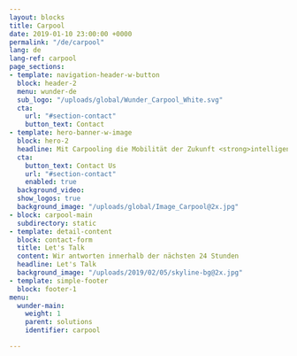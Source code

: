 ```yaml
---
layout: blocks
title: Carpool
date: 2019-01-10 23:00:00 +0000
permalink: "/de/carpool"
lang: de
lang-ref: carpool
page_sections:
- template: navigation-header-w-button
  block: header-2
  menu: wunder-de
  sub_logo: "/uploads/global/Wunder_Carpool_White.svg"
  cta:
    url: "#section-contact"
    button_text: Contact
- template: hero-banner-w-image
  block: hero-2
  headline: Mit Carpooling die Mobilität der Zukunft <strong>intelligenter, effizienter und umweltschonender</strong> gestalten
  cta:
    button_text: Contact Us
    url: "#section-contact"
    enabled: true
  background_video:
  show_logos: true
  background_image: "/uploads/global/Image_Carpool@2x.jpg"
- block: carpool-main
  subdirectory: static
- template: detail-content
  block: contact-form
  title: Let's Talk
  content: Wir antworten innerhalb der nächsten 24 Stunden
  headline: Let's Talk
  background_image: "/uploads/2019/02/05/skyline-bg@2x.jpg"
- template: simple-footer
  block: footer-1
menu:
  wunder-main:
    weight: 1
    parent: solutions
    identifier: carpool

---
```

